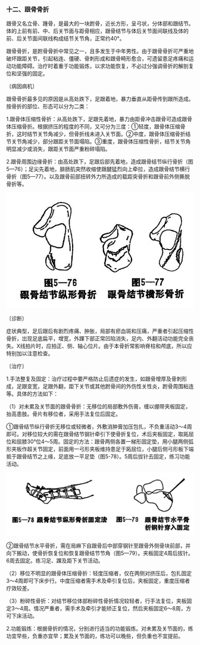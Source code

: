 ### 十二、跟骨骨折

跟骨又名立骨、踵骨，是最大的一块跗骨，近长方形，呈弓状，分体部和跟结节。体的上前有前、中、后关节面与距骨相应，跟骨结节与体后关节面间联线及体的前、后关节面间联线构成结节关节角，正常约40°。

跟骨骨折，是跗骨骨折中常见之一，且多发生于中年男性。由于跟骨骨折可严重地破坏跟距关节，引起粘连、僵硬、骨刺形成和跟骨畸形愈合，可遗留患足疼痛和运动功能障碍。治疗时着重于功能锻炼，以求功能恢复，不必过分强调骨折的解剖复位和坚强的固定。

〔病因病机〕

跟骨骨折最多见的原因是从高处跌下，足跟着地，暴力垂直从距骨传到跟所造成。按骨折的部位、形态可以分为二类：

1.跟骨体压缩性骨折：从高处跌下，足跟先着地，暴力由距骨冲击跟骨可造成跟骨体压缩骨折。根据挤压的程度的不同，又可分为三度：①轻度，跟骨体压缩骨折，这时结节关节角减少，但骨折线未进入关节面。②中度，跟骨体压缩骨折结节关节角减少，部分跟距关节面塌陷。③重度，跟骨体压缩性骨折，结节关节角明显减少或消失，跟距关节面严重粉碎塌陷。

2.跟骨周围边缘骨折：由高处跌下，足跟后部先着地，造成跟骨结节纵行骨折（图5—76）；足尖先着地，腓肠肌突然收缩使跟腱猛烈向上牵拉，造成跟骨结节横行骨折（图5—77）。以及跟骨前部扭转外力所造成的载距突骨折和跟骨前外侧撕脱骨折等。

<img src="img\5-76、5-77.jpg" style="zoom:70%;" />

〔诊断〕

症状典型，足后跟后有剧烈疼痛、肿胀，局部有瘀血斑和压痛，严重者引起压缩性骨折，岀现足底扁平，增宽，外踝下部正常凹陷消失，足内、外翻活动功能完全丧失。X线拍片时，应拍正、侧、轴心位片。由于本骨折常影响脊柱和颅底，所以应特别加以注意检查。

〔治疗〕

1.手法整复及固定：治疗过程中要严格防止后遗症的发生，如跟骨增厚及骨刺形成，足跟变宽，足跟外翻，距下关节或其他跗骨间的外伤性关性炎，跗骨周围粘连等。具体的方法如下：

（1）对未累及关节面的跟骨骨折：无移位的局部敷外伤膏，缠以绷带夹板固定，抬高患肢。骨片有移位者，采用手法复位后固定。

①跟骨结节纵行骨折无移位或轻微者，外敷消肿膏加压包扎，不负重活动3〜4周即可。对移位较大的需在跟骨结节钢针牵引下使骨折复位，术后夹板固定，取跖屈位和屈膝30°位4〜5周。固定的方法：跟骨两侧各置一梯形固定垫，用小腿两侧弧形夹板作超关节固定，前面用一弓形夹板维持患足于跖屈位，小腿后侧弓形板下端抵于跟骨结节之上缘，足底放一平足垫（图5-78）。5周后拔针去固定，练习功能活动。

<img src="img\5-78、5-79.jpg" style="zoom:70%;" />

②跟骨结节水平骨折，需在局麻下自跟骨后中部穿钢针至跟骨外侧骨块前部，并向下搬动，使骨折恢复位和恢复跟骨结节节角（图5—79）。夹板固定4周后拔针。6周去固定。练习足、踝及距下关节活动。

（2）移位不明显的跟骨体压缩骨折：轻度压缩者，仅在两侧对挤压后，包扎固定3〜4周即可下床步行。中度压缩者需手术及牵引复位后，夹板固定，重度压缩者疗效较差。

（3）粉碎性骨折：对结节移位体部粉碎性骨折情况较轻者，行手法复位，夹板固定3〜4周。情况严重者，需手术及牵引才能矫正复位，然后夹板固定6〜8周，方可下床活动。

2.功能锻炼：根据骨折的情况，分别进行适当的功能锻炼。对未累及关节面的，练功宜早些，负重亦宜早；累及关节面的，练功可以晚些，但负重也不宜提前。
